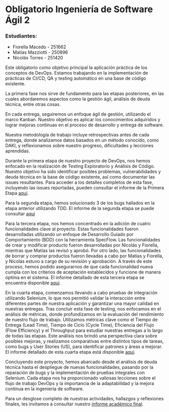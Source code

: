 # Obligatorio Ingeniería de Software Ágil 2

### Estudiantes:
* Fiorella Macedo - 251662
* Matías Mazziotti - 250896
* Nicolás Torres - 251420

Este obligatorio como objetivo principal la aplicación práctica de los conceptos de DevOps. Estamos trabajando en la implementación de prácticas de CI/CD, QA y testing automático en una base de código existente. 

La primera fase nos sirve de fundamento para las etapas posteriores, en las cuales abordaremos aspectos como la gestión ágil, análisis de deuda técnica, entre otras cosas.

En cada entrega, seguiremos un enfoque ágil de gestión, utilizando el marco Kanban. Nuestro objetivo es aplicar los conocimientos adquiridos y lograr mejoras continuas en el proceso de desarrollo y entrega de software.

Nuestra metodología de trabajo incluye retrospectivas antes de cada entrega, donde analizamos datos basados en un método conocido, como DAKI, y reflexionamos sobre nuestro progreso, dificultades y lecciones aprendidas.

Durante la primera etapa de nuestro proyecto de DevOps, nos hemos enfocado en la realización de Testing Exploratorio y Análisis de Código. Nuestro objetivo ha sido identificar posibles problemas, vulnerabilidades y deuda técnica en la base de código existente, así como documentar las issues resultantes. Para acceder a los detalles completos de esta fase, incluyendo las issues reportadas, pueden consultar el informe de la Primera Etapa [aquí](./Entrega%201/README.md).

Para la segunda etapa, hemos solucionado 3 de los bugs hallados en la etapa anterior utilizando TDD. El informe de la segunda etapa se puede consultar [aquí](./Entrega%202/README.md)

Para la tercera etapa, nos hemos concentrado en la adición de cuatro funcionalidades clave al proyecto. Estas funcionalidades fueron desarrolladas utilizando un enfoque de Desarrollo Guiado por Comportamiento (BDD) con la herramienta SpecFlow. Las funcionalidades de crear y modificar producto fueron desarrolladas por Nicolás y Fiorella, mientras que Matías las revisó y aprobó. Por otro lado, las funcionalidades de borrar y comprar productos fueron llevadas a cabo por Matías y Fiorella, y Nicolás estuvo a cargo de su revisión y aprobación. A través de este proceso, hemos podido asegurarnos de que cada funcionalidad nueva cumpla con los criterios de aceptación establecidos y funcione de manera óptima en el sistema. El informe detallado de esta tercera etapa se encuentra disponible [aquí](./Entrega%203/README.md).

En la cuarta etapa, comenzamos llevando a cabo pruebas de integración utilizando Selenium, lo que nos permitió validar la interacción entre diferentes partes de nuestra aplicación y garantizar una mayor calidad en nuestras entregas. Tras concluir esta fase de testing, nos enfocamos en el análisis de métricas, donde profundizamos en la evaluación del rendimiento de nuestro flujo de trabajo. Utilizamos métricas clave como el Tiempo de Entrega (Lead Time), Tiempo de Ciclo (Cycle Time), Eficiencia del Flujo (Flow Efficiency) y el Throughput para estudiar nuestras entregas a lo largo de todas las etapas. Este análisis nos brindó una perspectiva clara sobre posibles mejoras, y realizamos comparativas entre distintos tipos de tareas, como bugs y User Stories (US), para identificar patrones y áreas a mejorar. El informe detallado de esta cuarta etapa está disponible [aquí](./Entrega%204/README.md).

Concluyendo este proyecto, hemos abarcado desde el análisis de deuda técnica hasta el despliegue de nuevas funcionalidades, pasando por la reparación de bugs y la implementación de pruebas integrales con Selenium. Cada etapa nos ha proporcionado valiosas lecciones sobre el flujo de trabajo DevOps y la importancia de la adaptabilidad y la mejora continua en la ingeniería de software.

Para un desglose completo de nuestras actividades, hallazgos y reflexiones finales, les invitamos a consultar nuestro [informe académico final](./Entrega%205/Informe%20Académico%20-%20Equipo%204.pdf).
